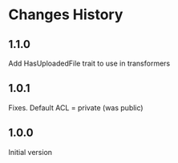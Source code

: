 # Changes History

1.1.0
-----
Add HasUploadedFile trait to use in transformers

1.0.1
-----
Fixes. Default ACL = private (was public)

1.0.0
-----
Initial version
